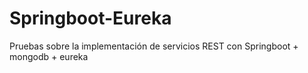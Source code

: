 # Springboot-Eureka
Pruebas sobre la implementación de servicios REST con Springboot + mongodb + eureka
